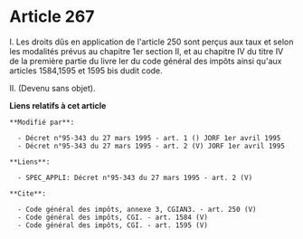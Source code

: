 # Article 267

I. Les droits dûs en application de l'article 250 sont perçus aux taux et selon les modalités prévus au chapitre 1er section
II, et au chapitre IV du titre IV de la première partie du livre Ier du code général des impôts ainsi qu'aux articles
1584,1595 et 1595 bis dudit code. 

II. (Devenu sans objet).

**Liens relatifs à cet article**

	**Modifié par**:

	  - Décret n°95-343 du 27 mars 1995 - art. 1 () JORF 1er avril 1995
	  - Décret n°95-343 du 27 mars 1995 - art. 2 (V) JORF 1er avril 1995

	**Liens**:

	  - SPEC_APPLI: Décret n°95-343 du 27 mars 1995 - art. 2 (V)

	**Cite**:

	  - Code général des impôts, annexe 3, CGIAN3. - art. 250 (V)
	  - Code général des impôts, CGI. - art. 1584 (V)
	  - Code général des impôts, CGI. - art. 1595 (V)
